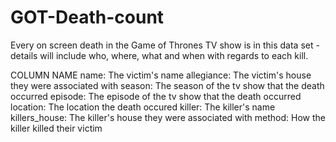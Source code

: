 # GOT-Death-count
Every on screen death in the Game of Thrones TV show is in this data set - details will include who, where, what and when with regards to each kill.

COLUMN NAME 
name: The victim's name 
allegiance: The victim's house they were associated with 
season: The season of the tv show that the death occurred 
episode: The episode of the tv show that the death occurred
location: The location the death occured 
killer: The killer's name 
killers_house: The killer's house they were associated with 
method: How the killer killed their victim
